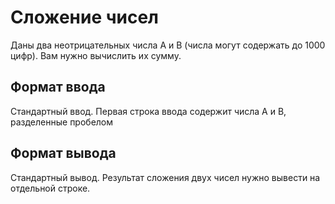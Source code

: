 # Сложение чисел
Даны два неотрицательных числа A и B (числа могут содержать до 1000 цифр). Вам нужно вычислить их сумму.

## Формат ввода
Стандартный ввод. Первая строка ввода содержит числа A и B, разделенные пробелом

## Формат вывода
Стандартный вывод. Результат сложения двух чисел нужно вывести на отдельной строке.
